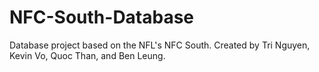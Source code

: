 # NFC-South-Database
Database project based on the NFL's NFC South. Created by Tri Nguyen, Kevin Vo, Quoc Than, and Ben Leung.
